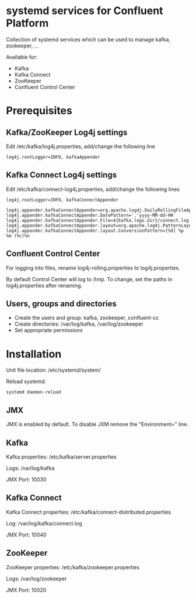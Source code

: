 # systemd services for Confluent Platform
Collection of systemd services which can be used to manage kafka, zookeeper, ...

Available for:
- Kafka
- Kafka Connect
- ZooKeeper
- Confluent Control Center

# Prerequisites
## Kafka/ZooKeeper Log4j settings
Edit /etc/kafka/log4j.properties, add/change the following line
```
log4j.rootLogger=INFO, kafkaAppender
```

## Kafka Connect Log4j settings
Edit /etc/kafka/connect-log4j.properties, add/change the following lines
```
log4j.rootLogger=INFO, kafkaConnectAppender

log4j.appender.kafkaConnectAppender=org.apache.log4j.DailyRollingFileAppender
log4j.appender.kafkaConnectAppender.DatePattern='.'yyyy-MM-dd-HH
log4j.appender.kafkaConnectAppender.File=${kafka.logs.dir}/connect.log
log4j.appender.kafkaConnectAppender.layout=org.apache.log4j.PatternLayout
log4j.appender.kafkaConnectAppender.layout.ConversionPattern=[%d] %p %m (%c)%n
```

## Confluent Control Center

For logging into files, rename log4j-rolling.properties to log4j.properties.

By default Control Center will log to /tmp. To change, set the paths in log4j.properties after renaming.

## Users, groups and directories
- Create the users and group: kafka, zookeeper, confluent-cc
- Create directories: /var/log/kafka, /var/log/zookeeper
- Set appropriate permissions

# Installation
Unit file location: /etc/systemd/system/

Reload systemd:
```
systemd daemon-reload
```

## JMX
JMX is enabled by default. To disable JXM remove the "Environment=" line.

## Kafka
Kafka properties: /etc/kafka/server.properties

Logs: /var/log/kafka

JMX Port: 10030

## Kafka Connect
Kafka Connect properties: /etc/kafka/connect-distributed.properties

Log: /var/log/kafka/connect.log

JMX Port: 10040

## ZooKeeper

ZooKeeper properties: /etc/kafka/zookeeper.properties

Logs: /var/log/zookeeper

JMX Port: 10020

